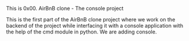 This is 0x00. AirBnB clone - The console project

This is the first part of the AirBnB clone project where we work on the backend of the project while interfacing it with a console application with the help of the cmd module in python. 
We are adding console.
